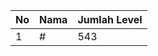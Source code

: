 | No | Nama            | Jumlah Level |
|----|-----------------|--------------|
| 1  | #    |    543        |
